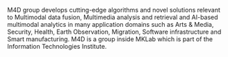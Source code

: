 M4D group develops cutting-edge algorithms and novel solutions relevant to Multimodal data fusion, Multimedia analysis and retrieval and AI-based multimodal analytics in many application domains such as Arts & Media, Security, Health, Earth Observation, Migration, Software infrastructure and Smart manufacturing.
M4D is a group inside MKLab which is part of the Information Technologies Institute.
